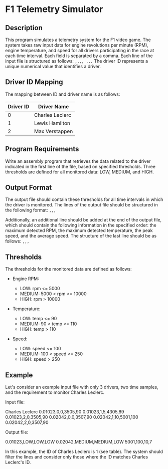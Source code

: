 # F1 Telemetry Simulator

## Description
This program simulates a telemetry system for the F1 video game. The system takes raw input data for engine revolutions per minute (RPM), engine temperature, and speed for all drivers participating in the race at each time interval. Each field is separated by a comma. Each line of the input file is structured as follows: `,,,, ...` The driver ID represents a unique numerical value that identifies a driver.

## Driver ID Mapping
The mapping between ID and driver name is as follows:

| Driver ID | Driver Name     |
|-----------|-----------------|
| 0         | Charles Leclerc |
| 1         | Lewis Hamilton  |
| 2         | Max Verstappen  |


## Program Requirements
Write an assembly program that retrieves the data related to the driver indicated in the first line of the file, based on specified thresholds. Three thresholds are defined for all monitored data: LOW, MEDIUM, and HIGH.

## Output Format
The output file should contain these thresholds for all time intervals in which the driver is monitored. The lines of the output file should be structured in the following format: `,,,`

Additionally, an additional line should be added at the end of the output file, which should contain the following information in the specified order: the maximum detected RPM, the maximum detected temperature, the peak speed, and the average speed. The structure of the last line should be as follows: `,,,`

## Thresholds
The thresholds for the monitored data are defined as follows:

- Engine RPM:
  - LOW: rpm <= 5000
  - MEDIUM: 5000 < rpm <= 10000
  - HIGH: rpm > 10000

- Temperature:
  - LOW: temp <= 90
  - MEDIUM: 90 < temp <= 110
  - HIGH: temp > 110

- Speed:
  - LOW: speed <= 100
  - MEDIUM: 100 < speed <= 250
  - HIGH: speed > 250

## Example
Let's consider an example input file with only 3 drivers, two time samples, and the requirement to monitor Charles Leclerc.

Input file:

Charles Leclerc
0.01023,0,0,3505,90
0.01023,1,5,4305,89
0.01023,2,0,3505,90
0.02042,0,0,3507,90
0.02042,1,10,5001,100
0.02042,2,0,3507,90

Output file:

0.01023,LOW,LOW,LOW
0.02042,MEDIUM,MEDIUM,LOW
5001,100,10,7


In this example, the ID of Charles Leclerc is 1 (see table). The system should filter the lines and consider only those where the ID matches Charles Leclerc's ID.

